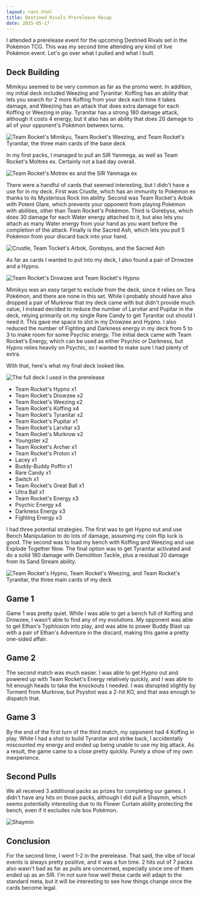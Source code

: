 ```yaml
---
layout: rant.html
title: Destined Rivals Prerelease Recap
date: 2025-05-17
---
```

I attended a prerelease event for the upcoming Destined Rivals set in the Pokémon TCG. This was my second time attending any kind of live Pokémon event. Let's go over what I pulled and what I built.
<!-- more -->

## Deck Building

Mimikyu seemed to be very common as far as the promo went. In addition, my initial deck included Weezing and Tyranitar. Koffing has an ability that lets you search for 2 more Koffing from your deck each time it takes damage, and Weezing has an attack that does extra damage for each Koffing or Weezing in play. Tyranitar has a strong 180 damage attack, although it costs 4 energy, but it also has an ability that does 20 damage to all of your opponent's Pokémon between turns.

![Team Rocket's Mimikyu, Team Rocket's Weezing, and Team Rocket's Tyranitar, the three main cards of the base deck](https://i.snap.as/00aUJ5En.jpg)

In my first packs, I managed to pull an SIR Yanmega, as well as Team Rocket's Moltres ex. Certainly not a bad day overall. 

![Team Rocket's Motrex ex and the SIR Yanmaga ex](https://i.snap.as/w7td08ob.jpg)

There were a handful of cards that seemed interesting, but I didn't have a use for in my deck. First was Crustle, which has an immunity to Pokémon ex thanks to its Mysterious Rock Inn ability. Second was Team Rocket's Arbok with Potent Glare, which prevents your opponent from playing Pokémon with abilities, other than Team Rocket's Pokémon. Third is Gorebyss, which does 30 damage for each Water energy attached to it, but also lets you attach as many Water energy from your hand as you want before the completion of the attack. Finally is the Sacred Ash, which lets you pull 5 Pokémon from your discard back into your hand.

![Crustle, Team Tocket's Arbok, Gorebyss, and the Sacred Ash](https://i.snap.as/zO4RX04O.jpg)

As far as cards I wanted to put into my deck, I also found a pair of Drowzee and a Hypno.

![Team Rocket's Drowzee and Team Rocket's Hypno](https://i.snap.as/cl4JJnl0.jpg)

Mimikyu was an easy target to exclude from the deck, since it relies on Tera Pokémon, and there are none in this set. While I probably should have also dropped a pair of Murkrow that my deck came with but didn't provide much value, I instead decided to reduce the number of Larvitar and Pupitar in the deck, relying primarily on my single Rare Candy to get Tyranitar out should I need it. This gave me space to slot in my Drowzee and Hypno. I also reduced the number of Fighting and Darkness energy in my deck from 5 to 3 to make room for some Psychic energy. The initial deck came with Team Rocket's Energy, which can be used as either Psychic or Darkness, but Hypno relies heavily on Psychic, so I wanted to make sure I had plenty of extra.

With that, here's what my final deck looked like.

![The full deck I used in the prerelease](https://i.snap.as/N7XBd3HG.jpg)

- Team Rocket's Hypno x1
- Team Rocket's Drowzee x2
- Team Rocket's Weezing x2
- Team Rocket's Koffing x4
- Team Rocket's Tyranitar x2
- Team Rocket's Pupitar x1
- Team Rocket's Larvitar x3
- Team Rocket's Murkrow x2
- Youngster x2
- Team Rocket's Archer x1
- Team Rocket's Proton x1
- Lacey x1
- Buddy-Buddy Poffin x1
- Rare Candy x1
- Switch x1
- Team Rocket's Great Ball x1
- Ultra Ball x1
- Team Rocket's Energy x3
- Psychic Energy x4
- Darkness Energy x3
- Fighting Energy x3

I had three potential strategies. The first was to get Hypno out and use Bench Manipulation to do lots of damage, assuming my coin flip luck is good. The second was to load my bench with Koffing and Weezing and use Explode Together Now. The final option was to get Tyranitar activated and do a solid 180 damage with Demolition Tackle, plus a residual 20 damage from its Sand Stream ability.

![Team Rocket's Hypno, Team Rocket's Weezing, and Team Rocket's Tyranitar, the three main cards of my deck](https://i.snap.as/6i5AWNuO.jpg)

## Game 1

Game 1 was pretty quiet. While I was able to get a bench full of Koffing and Drowzee, I wasn't able to find any of my evolutions. My opponent was able to get Ethan's Typhlosion into play, and was able to power Buddy Blast up with a pair of Ethan's Adventure in the discard, making this game a pretty one-sided affair.

## Game 2

The second match was much easier. I was able to get Hypno out and powered up with Team Rocket's Energy relatively quickly, and I was able to hit enough heads to take the knockouts I needed. I was disrupted slightly by Torment from Murkrow, but Psyshot was a 2-hit KO, and that was enough to dispatch that.

## Game 3

By the end of the first turn of the third match, my opponent had 4 Koffing in play. While I had a shot to build Tyranitar and strike back, I accidentally miscounted my energy and ended up being unable to use my big attack. As a result, the game came to a close pretty quickly. Purely a show of my own inexperience.

## Second Pulls

We all received 3 additional packs as prizes for completing our games. I didn't have any hits on those packs, although I did pull a Shaymin, which seems potentially interesting due to its Flower Curtain ability protecting the bench, even if it excludes rule box Pokémon.

![Shaymin](https://i.snap.as/jt2CWu1l.jpg)

## Conclusion

For the second time, I went 1-2 in the prerelease. That said, the vibe of local events is always pretty positive, and it was a fun time. 2 hits out of 7 packs also wasn't bad as far as pulls are concerned, especially since one of them ended up as an SIR. I'm not sure how well these cards will adapt to the standard meta, but it will be interesting to see how things change once the cards become legal.